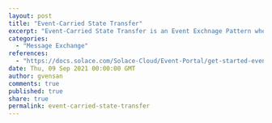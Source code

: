 ```yaml
---
layout: post
title: "Event-Carried State Transfer"
excerpt: "Event-Carried State Transfer is an Event Exchnage Pattern where all known data is broadcasted with the event (possibly entire record), thus enabling the consuming system to know the state of the entire entity instead of what has changed (similar to Thin Event Notification)."
categories:
  - "Message Exchange"
references:
  - "https://docs.solace.com/Solace-Cloud/Event-Portal/get-started-event-portal-user-scenario.htm"
date: Thu, 09 Sep 2021 00:00:00 GMT
author: gvensan
comments: true
published: true
share: true
permalink: event-carried-state-transfer
---
```

